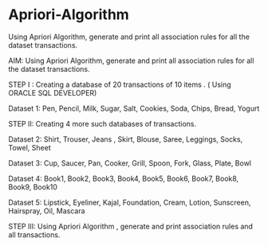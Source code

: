 # Apriori-Algorithm
Using Apriori Algorithm, generate and print all association rules for all the dataset transactions.

AIM: Using Apriori Algorithm, generate and print all association rules for all the dataset
transactions.

STEP I : Creating a database of 20 transactions of 10 items . ( Using ORACLE SQL DEVELOPER)

Dataset 1: Pen, Pencil, Milk, Sugar, Salt, Cookies, Soda, Chips, Bread, Yogurt

STEP II: Creating 4 more such databases of transactions.

Dataset 2: Shirt, Trouser, Jeans , Skirt, Blouse, Saree, Leggings, Socks, Towel, Sheet

Dataset 3: Cup, Saucer, Pan, Cooker, Grill, Spoon, Fork, Glass, Plate, Bowl

Dataset 4: Book1, Book2, Book3, Book4, Book5, Book6, Book7, Book8, Book9, Book10

Dataset 5: Lipstick, Eyeliner, Kajal, Foundation, Cream, Lotion, Sunscreen, Hairspray, Oil, Mascara

STEP III: Using Apriori Algorithm , generate and print association rules and all transactions.

